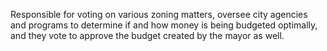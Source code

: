 Responsible for voting on various zoning matters, oversee city agencies and programs to determine if and how money is being budgeted optimally, and they vote to approve the budget created by the mayor as well.
